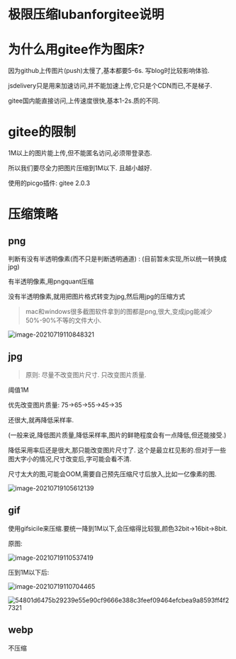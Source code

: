 # 极限压缩lubanforgitee说明

# 为什么用gitee作为图床?

因为github上传图片(push)太慢了,基本都要5-6s. 写blog时比较影响体验.

jsdelivery只是用来加速访问,并不能加速上传,它只是个CDN而已,不是梯子.

gitee国内能直接访问,上传速度很快,基本1-2s.质的不同.

# gitee的限制

1M以上的图片能上传,但不能匿名访问,必须带登录态.

所以我们要尽全力把图片压缩到1M以下. 且越小越好.

使用的picgo插件: gitee 2.0.3  

# 压缩策略

## png

判断有没有半透明像素(而不只是判断透明通道) : (目前暂未实现,所以统一转换成jpg)

有半透明像素,用pngquant压缩

没有半透明像素,就用把图片格式转变为jpg,然后用jpg的压缩方式

> mac和windows很多截图软件拿到的图都是png,很大,变成jpg能减少50%-90%不等的文件大小. 

![image-20210719110848321](https://gitee.com/hss012489/picbed/raw/master/picgo/1626664128349-image-20210719110848321.jpg)

## jpg

> 原则: 尽量不改变图片尺寸. 只改变图片质量.

阈值1M

优先改变图片质量: 75->65->55->45->35  

还很大,就再降低采样率.

(一般来说,降低图片质量,降低采样率,图片的鲜艳程度会有一点降低,但还能接受.)

降低采用率后还是很大,那只能改变图片尺寸了. 这个是最立杠见影的.但对于一些图大字小的情况,尺寸改变后,字可能会看不清.

尺寸太大的图,可能会OOM,需要自己预先压缩尺寸后放入,比如一亿像素的图.

![image-20210719105612139](https://gitee.com/hss012489/picbed/raw/master/picgo/1626663372190-image-20210719105612139.jpg)

## gif

使用gifsicile来压缩.要统一降到1M以下,会压缩得比较狠,颜色32bit->16bit->8bit.

原图:

![image-20210719110537419](https://gitee.com/hss012489/picbed/raw/master/picgo/1626663937449-image-20210719110537419.jpg)

压到1M以下后:

![image-20210719110704465](https://gitee.com/hss012489/picbed/raw/master/picgo/1626664024494-image-20210719110704465.jpg)

![54801d6475b29239e55e90cf9666e388c3feef09464efcbea9a8593ff4f27321](https://gitee.com/hss012489/picbed/raw/master/picgo/1626663910922-1626663875315-54801d6475b29239e55e90cf9666e388c3feef09464efcbea9a8593ff4f27321.gif)

## webp

不压缩